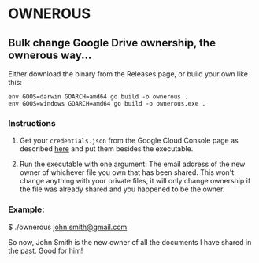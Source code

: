 # OWNEROUS
## Bulk change Google Drive ownership, the ownerous way...

Either download the binary from the Releases page, or build your own like this:

    env GOOS=darwin GOARCH=amd64 go build -o ownerous .
    env GOOS=windows GOARCH=amd64 go build -o ownerous.exe .

### Instructions

1) Get your `credentials.json` from the Google Cloud Console page as described [here](https://developers.google.com/drive/api/v3/quickstart/python) and put them besides the executable. 

2) Run the executable with one argument: The email address of the new owner of whichever file you own that has been shared. This won't change anything with your private files, it will only change ownership if the file was already shared and you happened to be the owner. 

### Example:

$ ./ownerous john.smith@gmail.com

So now, John Smith is the new owner of all the documents I have shared in the past. Good for him! 
